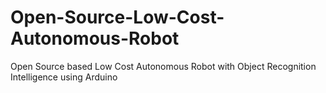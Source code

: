 # Open-Source-Low-Cost-Autonomous-Robot
Open Source based Low Cost Autonomous Robot with Object Recognition Intelligence using Arduino
